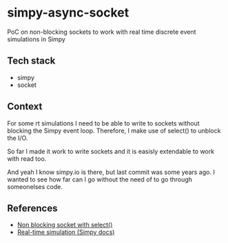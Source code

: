 # simpy-async-socket
PoC on non-blocking sockets to work with real time discrete event simulations in Simpy

## Tech stack
- simpy
- socket

## Context
For some rt simulations I need to be able to write to sockets without blocking the Simpy event loop. Therefore, I make use of select() to unblock the I/O.

So far I made it work to write sockets and it is easisly extendable to work with read too.

And yeah I know simpy.io is there, but last commit was some years ago. I wanted to see how far can I go without the need of to go through someonelses code.

## References
* [Non blocking socket with select()](https://medium.com/vaidikkapoor/understanding-non-blocking-i-o-with-python-part-1-ec31a2e2db9b)
* [Real-time simulation (Simpy docs)](https://simpy.readthedocs.io/en/latest/api_reference/simpy.rt.html)
